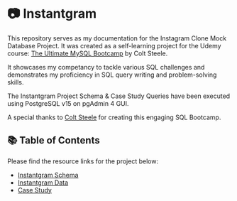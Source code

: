 # 📷 Instantgram
This repository serves as my documentation for the Instagram Clone Mock Database Project.
It was created as a self-learning project for the Udemy course: [The Ultimate MySQL Bootcamp](https://www.udemy.com/course/the-ultimate-mysql-bootcamp-go-from-sql-beginner-to-expert/) by Colt Steele.

It showcases my competancy to tackle various SQL challenges and demonstrates my proficiency in SQL query writing and problem-solving skills.

The Instantgram Project Schema & Case Study Queries have been executed using PostgreSQL v15 on pgAdmin 4 GUI.

A special thanks to [Colt Steele](https://www.linkedin.com/in/coltsteele/) for creating this engaging SQL Bootcamp.

## 📚 Table of Contents
Please find the resource links for the project below:
- [Instantgram Schema](https://github.com/5ifar/Instantgram/tree/main/Instantgram%20Schema)
- [Instantgram Data](https://github.com/5ifar/Instantgram/tree/main/Instantgram%20Data)
- [Case Study](https://github.com/5ifar/Instantgram/tree/main/Case%20Study)
